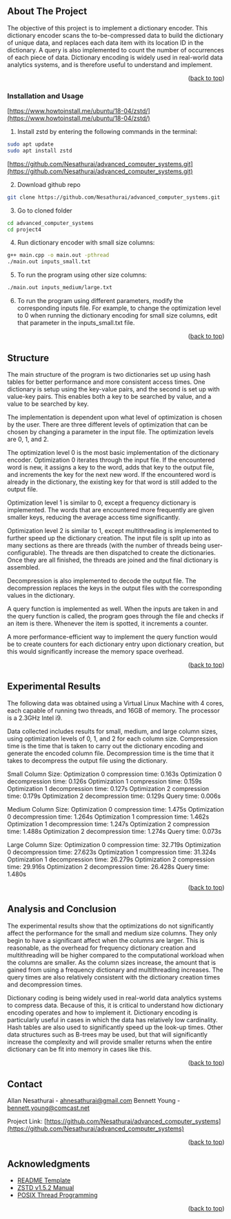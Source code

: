 <div id="top"></div>

<!-- ABOUT THE PROJECT -->
## About The Project

The objective of this project is to implement a dictionary encoder. This dictionary encoder scans the to-be-compressed data to build the dictionary of unique data, and replaces each data item with its location ID in the dictionary. A query is also implemented to count the number of occurrences of each piece of data. Dictionary encoding is widely used in real-world data analytics systems, and is therefore useful to understand and implement. 

<p align="right">(<a href="#top">back to top</a>)</p>



### Installation and Usage

[https://www.howtoinstall.me/ubuntu/18-04/zstd/](https://www.howtoinstall.me/ubuntu/18-04/zstd/)
1. Install zstd by entering the following commands in the terminal:
  ```sh 
  sudo apt update
  sudo apt install zstd
  ```
[https://github.com/Nesathurai/advanced_computer_systems.git](https://github.com/Nesathurai/advanced_computer_systems.git)
  
2. Download github repo 
  ```sh
  git clone https://github.com/Nesathurai/advanced_computer_systems.git
  ```
3. Go to cloned folder
  ```sh 
  cd advanced_computer_systems
  cd project4
  ```
4. Run dictionary encoder with small size columns: 
  ```sh
  g++ main.cpp -o main.out -pthread
  ./main.out inputs_small.txt
  ```
5. To run the program using other size columns:
  ```sh
  ./main.out inputs_medium/large.txt
  ```
6. To run the program using different parameters, modify the corresponding inputs file. For example, to change the optimization level to 0 when running the dictionary encoding for small size columns, edit that parameter in the inputs_small.txt file. 

<p align="right">(<a href="#top">back to top</a>)</p>



<!-- STRUCTURE -->
## Structure

The main structure of the program is two dictionaries set up using hash tables for better performance and more consistent access times. One dictionary is setup using the key-value pairs, and the second is set up with value-key pairs. This enables both a key to be searched by value, and a value to be searched by key. 

The implementation is dependent upon what level of optimization is chosen by the user. There are three different levels of optimization that can be chosen by changing a parameter in the input file. The optimization levels are 0, 1, and 2. 

The optimization level 0 is the most basic implementation of the dictionary encoder. Optimization 0 iterates through the input file. If the encountered word is new, it assigns a key to the word, adds that key to the output file, and increments the key for the next new word. If the encountered word is already in the dictionary, the existing key for that word is still added to the output file. 

Optimization level 1 is similar to 0, except a frequency dictionary is implemented. The words that are encountered more frequently are given smaller keys, reducing the average access time significantly. 

Optimization level 2 is similar to 1, except multithreading is implemented to further speed up the dictionary creation. The input file is split up into as many sections as there are threads (with the number of threads being user-configurable). The threads are then dispatched to create the dictionaries. Once they are all finished, the threads are joined and the final dictionary is assembled. 

Decompression is also implemented to decode the output file. The decompression replaces the keys in the output files with the corresponding values in the dictionary. 

A query function is implemented as well. When the inputs are taken in and the query function is called, the program goes through the file and checks if an item is there. Whenever the item is spotted, it increments a counter. 

A more performance-efficient way to implement the query function would be to create counters for each dictionary entry upon dictionary creation, but this would significantly increase the memory space overhead. 

<p align="right">(<a href="#top">back to top</a>)</p>



<!-- Experimental Results -->
## Experimental Results

The following data was obtained using a Virtual Linux Machine with 4 cores, each capable of running two threads, and 16GB of memory. The processor is a 2.3GHz Intel i9. 

Data collected includes results for small, medium, and large column sizes, using optimization levels of 0, 1, and 2 for each column size. Compression time is the time that is taken to carry out the dictionary encoding and generate the encoded column file. Decompression time is the time that it takes to decompress the output file using the dictionary. 

Small Column Size:
    Optimization 0 compression time:   0.163s
    Optimization 0 decompression time: 0.126s
    Optimization 1 compression time:   0.159s
    Optimization 1 decompression time: 0.127s
    Optimization 2 compression time:   0.179s
    Optimization 2 decompression time: 0.129s
    Query time:                        0.006s

Medium Column Size:
    Optimization 0 compression time:   1.475s
    Optimization 0 decompression time: 1.264s
    Optimization 1 compression time:   1.462s
    Optimization 1 decompression time: 1.247s
    Optimization 2 compression time:   1.488s
    Optimization 2 decompression time: 1.274s
    Query time:                        0.073s

Large Column Size:
    Optimization 0 compression time:   32.719s
    Optimization 0 decompression time: 27.623s
    Optimization 1 compression time:   31.324s
    Optimization 1 decompression time: 26.279s
    Optimization 2 compression time:   29.916s
    Optimization 2 decompression time: 26.428s
    Query time:                        1.480s

<p align="right">(<a href="#top">back to top</a>)</p>



<!-- Analysis and Conclusion -->
## Analysis and Conclusion

The experimental results show that the optimizations do not significantly affect the performance for the small and medium size columns. They only begin to have a significant affect when the columns are larger. This is reasonable, as the overhead for frequency dictionary creation and multithreading will be higher compared to the computational workload when the columns are smaller. As the column sizes increase, the amount that is gained from using a frequency dictionary and multithreading increases. The query times are also relatively consistent with the dictionary creation times and decompression times. 

Dictionary coding is being widely used in real-world data analytics systems to compress data. Because of this, it is critical to understand how dictionary encoding operates and how to implement it. Dictionary encoding is particularly useful in cases in which the data has relatively low cardinality. Hash tables are also used to significantly speed up the look-up times. Other data structures such as B-trees may be used, but that will significantly increase the complexity and will provide smaller returns when the entire dictionary can be fit into memory in cases like this. 

<p align="right">(<a href="#top">back to top</a>)</p>



<!-- CONTACT -->
## Contact

Allan Nesathurai - ahnesathurai@gmail.com
Bennett Young - bennett.young@comcast.net

Project Link: [https://github.com/Nesathurai/advanced_computer_systems](https://github.com/Nesathurai/advanced_computer_systems)

<p align="right">(<a href="#top">back to top</a>)</p>



<!-- ACKNOWLEDGMENTS -->
## Acknowledgments

* [README Template](https://github.com/othneildrew/Best-README-Template)
* [ZSTD v1.5.2 Manual](https://raw.githack.com/facebook/zstd/release/doc/zstd_manual.html)
* [POSIX Thread Programming](https://hpc-tutorials.llnl.gov/posix/)

<p align="right">(<a href="#top">back to top</a>)</p>

<!-- MARKDOWN LINKS & IMAGES -->
<!-- https://www.markdownguide.org/basic-syntax/#reference-style-links -->
[contributors-shield]: https://img.shields.io/github/contributors/github_username/repo_name.svg?style=for-the-badge
[contributors-url]: https://github.com/youngb10
[forks-shield]: https://img.shields.io/github/forks/github_username/repo_name.svg?style=for-the-badge
[forks-url]: https://github.com/github_username/repo_name/network/members
[stars-shield]: https://img.shields.io/github/stars/github_username/repo_name.svg?style=for-the-badge
[stars-url]: https://github.com/github_username/repo_name/stargazers
[issues-shield]: https://img.shields.io/github/issues/github_username/repo_name.svg?style=for-the-badge
[issues-url]: https://github.com/github_username/repo_name/issues
[license-shield]: https://img.shields.io/github/license/github_username/repo_name.svg?style=for-the-badge
[license-url]: https://github.com/github_username/repo_name/blob/master/LICENSE.txt
[linkedin-shield]: https://img.shields.io/badge/-LinkedIn-black.svg?style=for-the-badge&logo=linkedin&colorB=555
[linkedin-url]: https://linkedin.com/in/linkedin_username
[product-screenshot]: images/screenshot.png